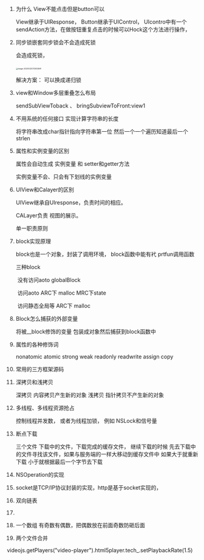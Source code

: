 

1. 为什么 View不能点击但是button可以

   View继承于UIResponse， Button继承于UIControl， UIcontro中有一个sendAction方法，在做按钮重复点击的时候可以Hock这个方法进行操作，

   

   

2. 同步锁嵌套同步锁会不会造成死锁

   会造成死锁， 

   ​	<img src="/Users/yuangonmg/Library/Application Support/typora-user-images/image-20200325172650841.png" alt="image-20200325172650841" style="zoom:33%;" /> 

   解决方案： 可以换成递归锁

   

3. view和Window多层重叠怎么布局

   sendSubViewToback 、 bringSubviewToFront:view1

4. 不用系统的任何接口 实现计算字符串的长度

   将字符串改成char指针指向字符串第一位   然后一个一个遍历知道最后一个 strlen

5. 属性和实例变量的区别

   属性会自动生成   实例变量 和 setter和getter方法

   实例变量不会、只会有下划线的实例变量

6. UIView和Calayer的区别

   UIView继承自UIresponse，负责时间的相应。

   CALayer负责 视图的展示。 

   单一职责原则

7. block实现原理

   block也是一个对象，封装了调用环境，  block函数中能有䘝 prtfun调用函数

   三种block 

   ​	没有访问aoto  globalBlock

   ​	访问aoto  ARC下 malloc  MRC下state

   ​	访问静态全局等  ARC下 malloc  

   

   

8. Block怎么捕获的外部变量

   将被__block修饰的变量 包装成对象然后捕获到block函数中

9. 属性的各种修饰词

   nonatomic atomic strong weak readonly readwrite assign copy 

10. 常用的三方框架源码

11. 深拷贝和浅拷贝

    深拷贝  内容拷贝产生新的对象    浅拷贝 指针拷贝不产生新的对象

12. 多线程、多线程资源抢占

    控制线程并发数， 或者为线程加锁， 例如 NSLock和信号量

13. 断点下载

    三个文件  下载中的文件，下载完成的缓存文件， 继续下载的时候 先去下载中的文件寻找该文件，如果与服务端的一样大移动到缓存文件中  如果大于就重新下载  小于就根据最后一个字节去下载

14. NSOperation的实现

15. socket是TCP/IP协议封装的实现，http是基于socket实现的，

16. 双向链表

17. 







1. 一个数组 有奇数有偶数，把偶数放在前面奇数防砸后面
2. 两个文件合并







videojs.getPlayers("video-player").html5player.tech_.setPlaybackRate(1.5)

